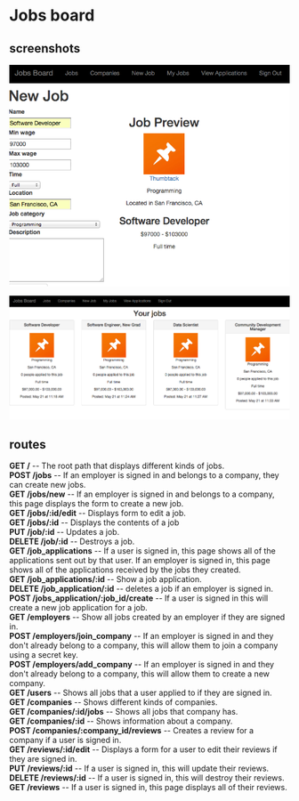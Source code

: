 # Jobs board

## screenshots
![](https://raw.githubusercontent.com/dibenso/jobs-board/master/screenshots/screenshot1.png)   

![](https://raw.githubusercontent.com/dibenso/jobs-board/master/screenshots/screenshot2.png)   

## routes
**GET /** -- The root path that displays different kinds of jobs.   
**POST /jobs** -- If an employer is signed in and belongs to a company, they can create new jobs.   
**GET /jobs/new** -- If an employer is signed in and belongs to a company, this page displays the form to create a new job.   
**GET /jobs/:id/edit** -- Displays form to edit a job.   
**GET /jobs/:id** -- Displays the contents of a job   
**PUT /job/:id** -- Updates a job.   
**DELETE /job/:id** -- Destroys a job.   
**GET /job_applications** -- If a user is signed in, this page shows all of the applications sent out by that user. If an employer is signed in, this page shows all of the applications received by the jobs they created.   
**GET /job_applications/:id** -- Show a job application.   
**DELETE /job_application/:id** -- deletes a job if an employer is signed in.   
**POST /jobs_application/:job_id/create** -- If a user is signed in this will create a new job application for a job.   
**GET /employers** -- Show all jobs created by an employer if they are signed in.   
**POST /employers/join_company** -- If an employer is signed in and they don't already belong to a company, this will allow them to join a company using a secret key.   
**POST /employers/add_company** -- If an employer is signed in and they don't already belong to a company, this will allow them to create a new company.   
**GET /users** -- Shows all jobs that a user applied to if they are signed in.   
**GET /companies** -- Shows different kinds of companies.   
**GET /companies/:id/jobs** -- Shows all jobs that company has.   
**GET /companies/:id** -- Shows information about a company.   
**POST /companies/:company_id/reviews** -- Creates a review for a company if a user is signed in.   
**GET /reviews/:id/edit** -- Displays a form for a user to edit their reviews if they are signed in.   
**PUT /reviews/:id** -- If a user is signed in, this will update their reviews.   
**DELETE /reviews/:id** -- If a user is signed in, this will destroy their reviews.   
**GET /reviews** -- If a user is signed in, this page displays all of their reviews.   